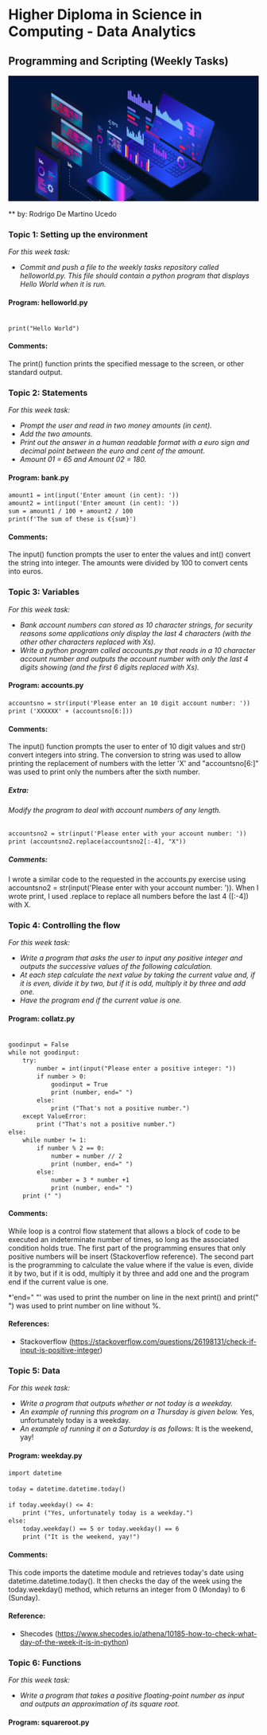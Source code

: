 # Higher Diploma in Science in Computing - Data Analytics
## Programming and Scripting (Weekly Tasks)

![Programming](ImgProgramming.jpeg)

** by: Rodrigo De Martino Ucedo

### Topic 1: Setting up the environment
*For this week task:*
- *Commit and push a file to the weekly tasks repository called helloworld.py. This file should contain a python program that displays Hello World when it is run.*
#### Program: helloworld.py
```

print("Hello World")

```
#### Comments:
The print() function prints the specified message to the screen, or other standard output.
### Topic 2: Statements 
*For this week task:*
- *Prompt the user and read in two money amounts (in cent).*
- *Add the two amounts.*
- *Print out the answer in a human readable format with a euro sign and decimal point between the euro and cent of the amount.*
- *Amount 01 = 65 and Amount 02 = 180.*
#### Program: bank.py
```
amount1 = int(input('Enter amount (in cent): '))
amount2 = int(input('Enter amount (in cent): '))
sum = amount1 / 100 + amount2 / 100
print(f'The sum of these is €{sum}')

```
#### Comments:
The input() function prompts the user to enter the values and int() convert the string into integer. The amounts were divided by 100 to convert cents into euros.
### Topic 3: Variables
*For this week task:*
- *Bank account numbers can stored as 10 character strings, for security reasons some applications only display the last 4 characters (with the other other characters replaced with Xs).*
- *Write a python program called accounts.py that reads in a 10 character account number and outputs the account number with only the last 4 digits showing (and the first 6 digits replaced with Xs).*
#### Program: accounts.py
```
accountsno = str(input('Please enter an 10 digit account number: '))
print ('XXXXXX' + (accountsno[6:]))

```
#### Comments:
The input() function prompts the user to enter of 10 digit values and str() convert integers into string. The conversion to string was used to allow printing the replacement of numbers with the letter 'X' and "accountsno[6:]" was used to print only the numbers after the sixth number.
##### Extra:
*Modify the program to deal with account numbers of any length.*
```

accountsno2 = str(input('Please enter with your account number: '))
print (accountsno2.replace(accountsno2[:-4], "X"))

```
##### Comments:
I wrote a similar code to the requested in the accounts.py exercise using accountsno2 = str(input('Please enter with your account number: ')). When I wrote print, I used .replace to replace all numbers before the last 4 ([:-4]) with X.
### Topic 4: Controlling the flow
*For this week task:*
- *Write a program that asks the user to input any positive integer and outputs the successive values of the following calculation.*
- *At each step calculate the next value by taking the current value and, if it is even, divide it by two, but if it is odd, multiply it by three and add one.*
- *Have the program end if the current value is one.*
#### Program: collatz.py
```

goodinput = False
while not goodinput:
    try:
        number = int(input("Please enter a positive integer: "))
        if number > 0:
            goodinput = True
            print (number, end=" ")
        else:
            print ("That's not a positive number.")
    except ValueError:
        print ("That's not a positive number.") 
else:
    while number != 1:
        if number % 2 == 0:
            number = number // 2
            print (number, end=" ")
        else: 
            number = 3 * number +1
            print (number, end=" ")
    print (" ")

```
#### Comments:
While loop is a control flow statement that allows a block of code to be executed an indeterminate number of times, so long as the associated condition holds true. The first part of the programming ensures that only positive numbers will be insert (Stackoverflow reference). The second part is the programming to calculate the value where if the value is even, divide it by two, but if it is odd, multiply it by three and add one and the program end if the current value is one.

*'end=" "' was used to print the number on line in the next print() and print(" ") was used to print number on line without %.
#### References:
- Stackoverflow (https://stackoverflow.com/questions/26198131/check-if-input-is-positive-integer)
### Topic 5: Data
*For this week task:*
- *Write a program that outputs whether or not today is a weekday.*
- *An example of running this program on a Thursday is given below.*
    Yes, unfortunately today is a weekday.
- *An example of running it on a Saturday is as follows:*
    It is the weekend, yay!
#### Program: weekday.py
```
import datetime

today = datetime.datetime.today()

if today.weekday() <= 4:
    print ("Yes, unfortunately today is a weekday.")
else:
    today.weekday() == 5 or today.weekday() == 6
    print ("It is the weekend, yay!")

```
#### Comments:
This code imports the datetime module and retrieves today's date using datetime.datetime.today(). It then checks the day of the week using the today.weekday() method, which returns an integer from 0 (Monday) to 6 (Sunday).
#### Reference: 
- Shecodes (https://www.shecodes.io/athena/10185-how-to-check-what-day-of-the-week-it-is-in-python)
### Topic 6: Functions
*For this week task:*
- *Write a program that takes a positive floating-point number as input and outputs an approximation of its square root.*
#### Program: squareroot.py
```
